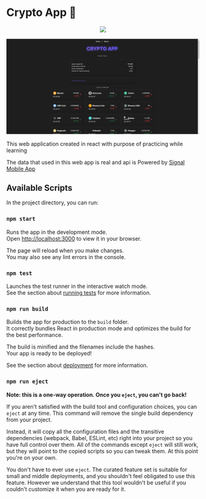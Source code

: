 # Crypto App 👛
<div align="center"><img src="https://api.netlify.com/api/v1/badges/05f87fef-252e-4404-b5d9-9a2cbbf08e1c/deploy-status"></div>

![image info](./screenshots/preview.jpg)

This web application created in react with purpose of practicing while learning

The data that used in this web app is real and api is Powered by [Signal Mobile App](https://play.google.com/store/apps/details?id=ir.part.app.signal&metrix_token=7yjtqi&metrix_user_id=34d379f7-8300-4f10-b160-aec10e6f54ca&utm_source=%D9%84%D9%86%D8%AF%DB%8C%D9%86%DA%AF%20%DA%AF%D9%88%DA%AF%D9%84%20%D9%BE%D9%84%DB%8C&utm_campaign=%DA%AF%D9%88%DA%AF%D9%84%20%D9%BE%D9%84%DB%8C)

## Available Scripts

In the project directory, you can run:

### `npm start`

Runs the app in the development mode.\
Open [http://localhost:3000](http://localhost:3000) to view it in your browser.

The page will reload when you make changes.\
You may also see any lint errors in the console.

### `npm test`

Launches the test runner in the interactive watch mode.\
See the section about [running tests](https://facebook.github.io/create-react-app/docs/running-tests) for more information.

### `npm run build`

Builds the app for production to the `build` folder.\
It correctly bundles React in production mode and optimizes the build for the best performance.

The build is minified and the filenames include the hashes.\
Your app is ready to be deployed!

See the section about [deployment](https://facebook.github.io/create-react-app/docs/deployment) for more information.

### `npm run eject`

**Note: this is a one-way operation. Once you `eject`, you can't go back!**

If you aren't satisfied with the build tool and configuration choices, you can `eject` at any time. This command will remove the single build dependency from your project.

Instead, it will copy all the configuration files and the transitive dependencies (webpack, Babel, ESLint, etc) right into your project so you have full control over them. All of the commands except `eject` will still work, but they will point to the copied scripts so you can tweak them. At this point you're on your own.

You don't have to ever use `eject`. The curated feature set is suitable for small and middle deployments, and you shouldn't feel obligated to use this feature. However we understand that this tool wouldn't be useful if you couldn't customize it when you are ready for it.
